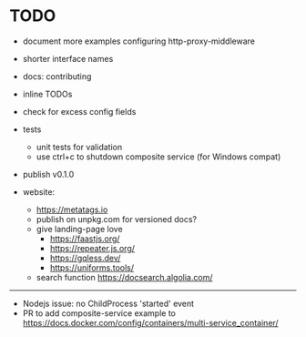 # TODO

- document more examples configuring http-proxy-middleware
- shorter interface names

- docs: contributing
- inline TODOs
- check for excess config fields
- tests
    - unit tests for validation
    - use ctrl+c to shutdown composite service (for Windows compat)

- publish v0.1.0

- website:
  - https://metatags.io
  - publish on unpkg.com for versioned docs?
  - give landing-page love
    - https://faastjs.org/
    - https://repeater.js.org/
    - https://gqless.dev/
    - https://uniforms.tools/
  - search function https://docsearch.algolia.com/

---

- Nodejs issue: no ChildProcess 'started' event
- PR to add composite-service example to https://docs.docker.com/config/containers/multi-service_container/
